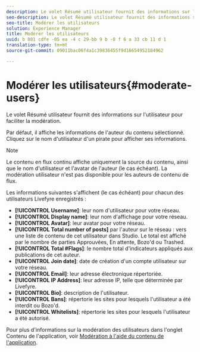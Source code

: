 ```yaml
---
description: Le volet Résumé utilisateur fournit des informations sur l'utilisateur pour faciliter la modération.
seo-description: Le volet Résumé utilisateur fournit des informations sur l'utilisateur pour faciliter la modération.
seo-title: Modérer les utilisateurs
solution: Experience Manager
title: Modérer les utilisateurs
uuid: b 801 cdfe -05 ea -4 c 29-bb 9 b -0 f 6 a 33 cb 11 d 1
translation-type: tm+mt
source-git-commit: 09011bac06f4a1c39836455f9d16654952184962

---
```



# Modérer les utilisateurs{#moderate-users}

Le volet Résumé utilisateur fournit des informations sur l&#39;utilisateur pour faciliter la modération.

Par défaut, il affiche les informations de l&#39;auteur du contenu sélectionné. Cliquez sur le nom d&#39;utilisateur d&#39;un pirate pour afficher ses informations.

>[!NOTE]
>
>Le contenu en flux continu affiche uniquement la source du contenu, ainsi que le nom d&#39;utilisateur et l&#39;avatar de l&#39;auteur (le cas échéant). La modération utilisateur n&#39;est pas disponible pour les auteurs de contenu de flux.

Les informations suivantes s&#39;affichent (le cas échéant) pour chacun des utilisateurs Livefyre enregistrés :

* **[!UICONTROL Username]**: leur nom d&#39;utilisateur pour votre réseau.
* **[!UICONTROL Display name]**: leur nom d&#39;affichage pour votre réseau.
* **[!UICONTROL Avatar]**: leur avatar pour votre réseau.
* **[!UICONTROL Total number of posts]** par l&#39;auteur sur le réseau : vers une liste de contenu de cet utilisateur dans Studio. Le total est affiché par le nombre de parties Approuvées, En attente, Bozo&#39;d ou Trashed.
* **[!UICONTROL Total #Flags]**: le nombre total d&#39;indicateurs appliqués aux publications de cet auteur.
* **[!UICONTROL Join date]**: date de création d&#39;un compte utilisateur sur votre réseau.
* **[!UICONTROL Email]**: leur adresse électronique répertoriée.
* **[!UICONTROL IP Address]**: leur adresse IP, telle que déterminée par Livefyre.
* **[!UICONTROL Bio]**: description de l&#39;utilisateur.
* **[!UICONTROL Bans]**: répertorie les sites pour lesquels l&#39;utilisateur a été interdit ou Bozo&#39;d.
* **[!UICONTROL Whitelists]**: répertorie les sites pour lesquels l&#39;utilisateur a été autorisé.

Pour plus d&#39;informations sur la modération des utilisateurs dans l&#39;onglet Contenu de l&#39;application, voir [Modération à l&#39;aide du contenu de l&#39;application](/help/using/c-features-livefyre/c-about-moderation/c-moderate-content-using-app-content.md#c_moderate_content_using_app_content).
